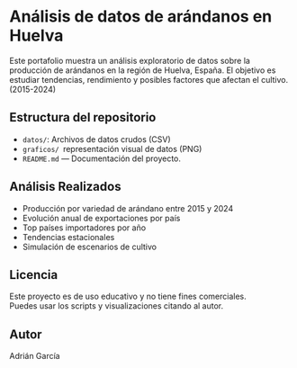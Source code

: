 # Análisis de datos de arándanos en Huelva

Este portafolio muestra un análisis exploratorio de datos sobre la producción de arándanos en la región de Huelva, España. El objetivo es estudiar tendencias, rendimiento y posibles factores que afectan el cultivo.(2015-2024)

## Estructura del repositorio

- `datos/`: Archivos de datos crudos (CSV)
- `graficos/ `representación visual de datos (PNG)
- `README.md` — Documentación del proyecto.
## Análisis Realizados

- Producción por variedad de arándano entre 2015 y 2024
- Evolución anual de exportaciones por país
- Top países importadores por año
- Tendencias estacionales
- Simulación de escenarios de cultivo



 ## Licencia

Este proyecto es de uso educativo y no tiene fines comerciales.  
Puedes usar los scripts y visualizaciones citando al autor.
## Autor

Adrián García
